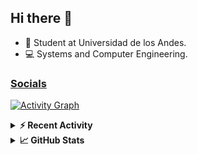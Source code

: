 ## Hi there 👋

<!--
**Daniel-VergaraM/Daniel-VergaraM** is a ✨ _special_ ✨ repository because its `README.md` (this file) appears on your GitHub profile.-->

- 🌱 Student at Universidad de los Andes.
- 💻 Systems and Computer Engineering.


<h3><a href="https://linktr.ee/dvergaram" target="_blank">Socials</a></h3>
  


[![Activity Graph](https://github-readme-activity-graph.vercel.app/graph?username=daniel-vergaram&theme=github-dark-dimmed&custom_title=Daniel%27s%20Activity%20Graph&hide_border=true)](https://github.com/ashutosh00710/github-readme-activity-graph)

<!--START_SECTION:activity-->

<!--END_SECTION:activity-->

<details> <summary> <b>⚡ Recent Activity</b> </summary>
<!--START_SECTION:waka-->
![Code Time](http://img.shields.io/badge/Code%20Time-268%20hrs%2012%20mins-blue)

![Lines of code](https://img.shields.io/badge/From%20Hello%20World%20I%27ve%20Written-4.4%20million%20lines%20of%20code-blue)

**🐱 My GitHub Data** 

> 📦 13.0 kB Used in GitHub's Storage 
 > 
> 🏆 233 Contributions in the Year 2025
 > 
> 🚫 Not Opted to Hire
 > 
> 📜 6 Public Repositories 
 > 
> 🔑 3 Private Repositories 
 > 
**I'm an Early 🐤** 

```text
🌞 Morning                523 commits         █████████░░░░░░░░░░░░░░░░   34.54 % 
🌆 Daytime                462 commits         ████████░░░░░░░░░░░░░░░░░   30.52 % 
🌃 Evening                397 commits         ███████░░░░░░░░░░░░░░░░░░   26.22 % 
🌙 Night                  132 commits         ██░░░░░░░░░░░░░░░░░░░░░░░   08.72 % 
```


📊 **This Week I Spent My Time On** 

```text
🕑︎ Time Zone: America/Bogota

💬 Programming Languages: 
Java                     6 hrs 12 mins       ████████████░░░░░░░░░░░░░   47.23 % 
HTML                     2 hrs 54 mins       ██████░░░░░░░░░░░░░░░░░░░   22.14 % 
Bash                     2 hrs 15 mins       ████░░░░░░░░░░░░░░░░░░░░░   17.19 % 
JavaScript               40 mins             █░░░░░░░░░░░░░░░░░░░░░░░░   05.12 % 
Lua                      27 mins             █░░░░░░░░░░░░░░░░░░░░░░░░   03.47 % 

🐱‍💻 Projects: 
ISIS2603_202510_S3_E3_Ase5 hrs 57 mins       ███████████░░░░░░░░░░░░░░   45.38 % 
Taller-1                 4 hrs 3 mins        ████████░░░░░░░░░░░░░░░░░   30.88 % 
oh-my-zsh                2 hrs 15 mins       ████░░░░░░░░░░░░░░░░░░░░░   17.21 % 
Unknown Project          27 mins             █░░░░░░░░░░░░░░░░░░░░░░░░   03.47 % 
Proyecto-SisTrans        17 mins             █░░░░░░░░░░░░░░░░░░░░░░░░   02.21 % 
```


 Last Updated on 31/03/2025 23:22:44 UTC
<!--END_SECTION:waka-->

</details>

<details> <summary> <b>📈 GitHub Stats</b> </summary>
<!--START_SECTION:simplewaka-->

```txt
From: 31 March 2024 - To: 31 March 2025

Total Time: 265 hrs 54 mins

Java              135 hrs 48 mins 🟩🟩🟩🟩🟩🟩🟩🟩🟩🟩🟩🟩🟩⬜⬜⬜⬜⬜⬜⬜⬜⬜⬜⬜⬜   51.07 %
JavaScript        55 hrs 4 mins   🟩🟩🟩🟩🟩⬜⬜⬜⬜⬜⬜⬜⬜⬜⬜⬜⬜⬜⬜⬜⬜⬜⬜⬜⬜   20.71 %
TypeScript        38 hrs 8 mins   🟩🟩🟩🟨⬜⬜⬜⬜⬜⬜⬜⬜⬜⬜⬜⬜⬜⬜⬜⬜⬜⬜⬜⬜⬜   14.34 %
Python            7 hrs 17 mins   🟨⬜⬜⬜⬜⬜⬜⬜⬜⬜⬜⬜⬜⬜⬜⬜⬜⬜⬜⬜⬜⬜⬜⬜⬜   02.74 %
JSON              5 hrs 8 mins    🟨⬜⬜⬜⬜⬜⬜⬜⬜⬜⬜⬜⬜⬜⬜⬜⬜⬜⬜⬜⬜⬜⬜⬜⬜   01.94 %
```

<!--END_SECTION:simplewaka-->
</details>